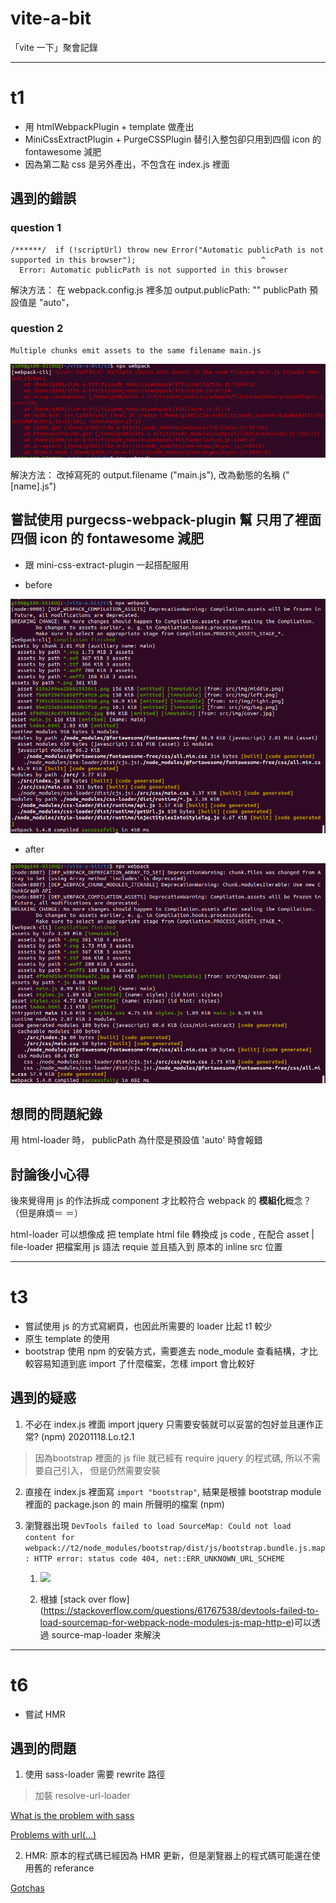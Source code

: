 # vite-a-bit

「vite 一下」聚會記錄

---


# t1

* 用 htmlWebpackPlugin + template 做產出
* MiniCssExtractPlugin + PurgeCSSPlugin 替引入整包卻只用到四個 icon 的 fontawesome 減肥
* 因為第二點 css 是另外產出，不包含在 index.js 裡面

## 遇到的錯誤

### question 1

```
/******/  if (!scriptUrl) throw new Error("Automatic publicPath is not supported in this browser");                            ^
  Error: Automatic publicPath is not supported in this browser
```

解決方法： 在 webpack.config.js 裡多加 output.publicPath: ""
publicPath 預設值是 "auto"，

### question 2

```
Multiple chunks emit assets to the same filename main.js
```
![](./README-image/t1/error-some-name.png)

解決方法： 改掉寫死的 output.filename ("main.js"), 改為動態的名稱 ("[name].js")

## 嘗試使用 purgecss-webpack-plugin 幫 只用了裡面四個 icon 的 fontawesome 減肥

* 跟 mini-css-extract-plugin 一起搭配服用

* before

![](./README-image/t1/before.png)

* after

![](./README-image/t1/after.png)


## 想問的問題紀錄

 用 html-loader 時， publicPath 為什麼是預設值 'auto' 時會報錯

## 討論後小心得

後來覺得用 js 的作法拆成 component 才比較符合 webpack 的 **模組化**概念？ （但是麻煩＝ ＝）

html-loader 可以想像成 把 template html file 轉換成 js code , 
在配合 asset | file-loader 把檔案用 js 語法 requie 並且插入到 原本的 inline src 位置

---


# t3

* 嘗試使用 js 的方式寫網頁，也因此所需要的 loader 比起 t1 較少
* 原生 template 的使用
* bootstrap 使用 npm 的安裝方式，需要進去 node_module 查看結構，才比較容易知道到底 import 了什麼檔案，怎樣 import 會比較好

## 遇到的疑惑

1. 不必在 index.js 裡面 import jquery 只需要安裝就可以妥當的包好並且運作正常? (npm) 20201118.Lo.t2.1

> 因為bootstrap 裡面的 js file 就已經有 require jquery 的程式碼, 所以不需要自己引入， 但是仍然需要安裝

2. 直接在 index.js 裡面寫  `import "bootstrap"`, 結果是根據 bootstrap module 裡面的 package.json 的 main 所聲明的檔案 (npm)

3. 瀏覽器出現 `DevTools failed to load SourceMap: Could not load content for webpack://t2/node_modules/bootstrap/dist/js/bootstrap.bundle.js.map: HTTP error: status code 404, net::ERR_UNKNOWN_URL_SCHEME`
	1. ![]("./README-image/t3/screenShot.png")

	1. 根據 [stack over flow] (https://stackoverflow.com/questions/61767538/devtools-failed-to-load-sourcemap-for-webpack-node-modules-js-map-http-e)可以透過 source-map-loader 來解決

---


# t6

* 嘗試 HMR

## 遇到的問題

1. 使用 sass-loader 需要 rewrite 路徑
> 加裝 resolve-url-loader

[What is the problem with sass](https://github.com/bholloway/resolve-url-loader/blob/v4-development/packages/resolve-url-loader/README.md#whats-the-problem-with-sass)

[Problems with url(...)](https://github.com/webpack-contrib/sass-loader#problems-with-url)

2. HMR: 原本的程式碼已經因為 HMR 更新，但是瀏覽器上的程式碼可能還在使用舊的 referance

[Gotchas](https://webpack.js.org/guides/hot-module-replacement/#gotchas)
